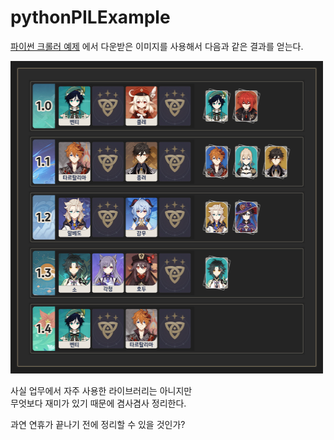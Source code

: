 # pythonPILExample


[파이썬 크롤러 예제](https://github.com/SuhYeoJee/pythonCrawlerExample#pythoncrawlerexample)
에서 다운받은 이미지를 사용해서 다음과 같은 결과를 얻는다. 


<img src="test.png" width="500" height="500"/>

사실 업무에서 자주 사용한 라이브러리는 아니지만   
무엇보다 재미가 있기 때문에 겸사겸사 정리한다. 

과연 연휴가 끝나기 전에 정리할 수 있을 것인가?
